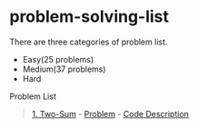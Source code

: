 # problem-solving-list

There are three categories of problem list.
* Easy(25 problems)
* Medium(37 problems)
* Hard

Problem List
> [1. Two-Sum](https://github.com/golammostafa13/problem-solving-list/blob/main/easy/1.two-sum.md) - [Problem](https://leetcode.com/problems/two-sum/description/) - [Code Description](https://github.com/golammostafa13/problem-solving-list/blob/main/easy/1.two-sum.md)
